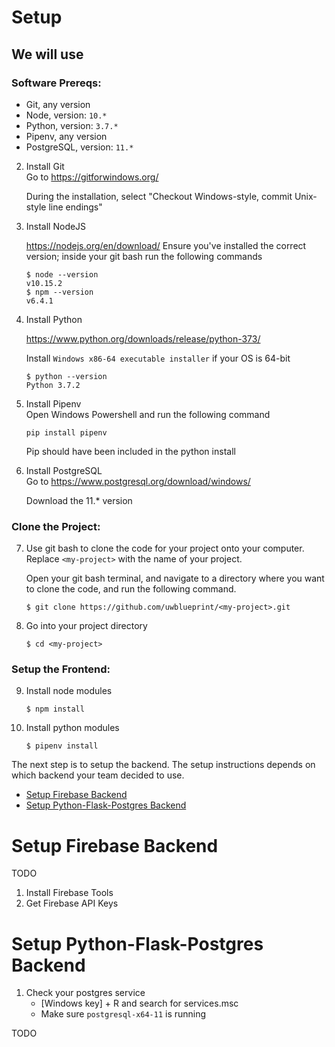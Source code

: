 # Setup
## We will use
### Software Prereqs:
- Git, any version
- Node, version: `10.*`
- Python, version: `3.7.*`
- Pipenv, any version
- PostgreSQL, version: `11.*`

2. Install Git  
    Go to
    https://gitforwindows.org/

    During the installation, select "Checkout Windows-style, commit Unix-style line endings"

3. Install NodeJS  

    https://nodejs.org/en/download/
    Ensure you've installed the correct version; inside your git bash run the following commands
    ```
    $ node --version
    v10.15.2
    $ npm --version
    v6.4.1
    ```
4. Install Python  

    https://www.python.org/downloads/release/python-373/
    
    Install `Windows x86-64 executable installer` if your OS is 64-bit
    ```
    $ python --version
    Python 3.7.2
    ```
5. Install Pipenv  
    Open Windows Powershell and run the following command
    ```
    pip install pipenv
    ```
    Pip should have been included in the python install
6. Install PostgreSQL  
    Go to
    https://www.postgresql.org/download/windows/

    Download the 11.* version

### Clone the Project:
7. Use git bash to clone the code for your project onto your computer. Replace `<my-project>` with the name of your project.  

    Open your git bash terminal, and navigate to a directory where you want to clone the code, and run the following command.
    ```
    $ git clone https://github.com/uwblueprint/<my-project>.git
    ```

8. Go into your project directory  
    ```
    $ cd <my-project>
    ```

### Setup the Frontend:
9. Install node modules  
    ```
    $ npm install
    ```
10. Install python modules  
    ```
    $ pipenv install
    ```
The next step is to setup the backend. The setup instructions depends on which backend your team decided to use.
- [Setup Firebase Backend](#setup-firebase-backend)
- [Setup Python-Flask-Postgres Backend](#setup-python-flask-postgres-backend)

# Setup Firebase Backend
TODO
1. Install Firebase Tools
2. Get Firebase API Keys

# Setup Python-Flask-Postgres Backend
1. Check your postgres service
    * [Windows key] + R and search for services.msc
    * Make sure `postgresql-x64-11` is running

TODO 